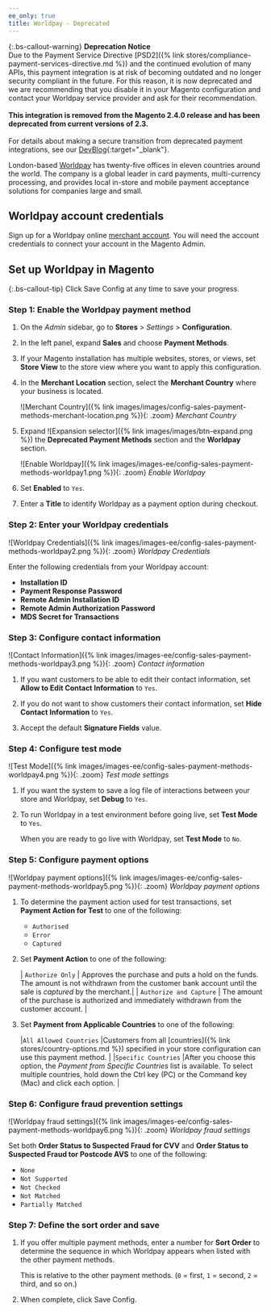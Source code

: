 ```yaml
---
ee_only: true
title: Worldpay - Deprecated
---
```


{:.bs-callout-warning}
**Deprecation Notice** <br/>
Due to the Payment Service Directive [PSD2]({% link stores/compliance-payment-services-directive.md %}) and the continued evolution of many APIs, this payment integration is at risk of becoming outdated and no longer security compliant in the future. For this reason, it is now deprecated and we are recommending that you disable it in your Magento configuration and contact your Worldpay service provider and ask for their recommendation.<br/><br/>
**This integration is removed from the Magento 2.4.0 release and has been deprecated from current versions of 2.3.**<br/><br/>
For details about making a secure transition from deprecated payment integrations, see our [DevBlog](https://community.magento.com/t5/Magento-DevBlog/Deprecation-of-Magento-core-payment-integrations/ba-p/426445){:target="_blank"}.

London-based [Worldpay][1] has twenty-five offices in eleven countries around the world. The company is a global leader in card payments, multi-currency processing, and provides local in-store and mobile payment acceptance solutions for companies large and small.

## Worldpay account credentials

Sign up for a Worldpay online [merchant account][2]. You will need the account credentials to connect your account in the Magento Admin.

## Set up Worldpay in Magento

{:.bs-callout-tip}
Click <span class="btn">Save Config</span> at any time to save your progress.

### Step 1: Enable the Worldpay payment method

1. On the _Admin_ sidebar, go to **Stores** > _Settings_ > **Configuration**.

1. In the left panel, expand **Sales** and choose **Payment Methods**.

1. If your Magento installation has multiple websites, stores, or views, set **Store View** to the store view where you want to apply this configuration.

1. In the **Merchant Location** section, select the **Merchant Country** where your business is located.

   ![Merchant Country]({% link images/images/config-sales-payment-methods-merchant-location.png %}){: .zoom}
   _Merchant Country_

1. Expand ![Expansion selector]({% link images/images/btn-expand.png %}) the **Deprecated Payment Methods** section and the **Worldpay** section.

   ![Enable Worldpay]({% link images/images-ee/config-sales-payment-methods-worldpay1.png %}){: .zoom}
   _Enable Worldpay_

1. Set **Enabled** to `Yes`.

1. Enter a **Title** to identify Worldpay as a payment option during checkout.

### Step 2: Enter your Worldpay credentials

![Worldpay Credentials]({% link images/images-ee/config-sales-payment-methods-worldpay2.png %}){: .zoom}
_Worldpay Credentials_

Enter the following credentials from your Worldpay account:

- **Installation ID**
- **Payment Response Password**
- **Remote Admin Installation ID**
- **Remote Admin Authorization Password**
- **MDS Secret for Transactions**

### Step 3: Configure contact information

![Contact Information]({% link images/images-ee/config-sales-payment-methods-worldpay3.png %}){: .zoom}
_Contact information_

1. If you want customers to be able to edit their contact information, set **Allow to Edit Contact Information** to `Yes`.

1. If you do not want to show customers their contact information, set **Hide Contact Information** to `Yes`.

1. Accept the default **Signature Fields** value.

### Step 4: Configure test mode

![Test Mode]({% link images/images-ee/config-sales-payment-methods-worldpay4.png %}){: .zoom}
_Test mode settings_

1. If you want the system to save a log file of interactions between your store and Worldpay, set **Debug** to `Yes`.

1. To run Worldpay in a test environment before going live, set **Test Mode** to `Yes`.

   When you are ready to go live with Worldpay, set **Test Mode** to `No`.

### Step 5: Configure payment options

![Worldpay payment options]({% link images/images-ee/config-sales-payment-methods-worldpay5.png %}){: .zoom}
_Worldpay payment options_

1. To determine the payment action used for test transactions, set **Payment Action for Test** to one of the following:

   - `Authorised`
   - `Error`
   - `Captured`

1. Set **Payment Action** to one of the following:

   | `Authorize Only` | Approves the purchase and puts a hold on the funds. The amount is not withdrawn from the customer bank account until the sale is _captured_ by the merchant.|
   | `Authorize and Capture` | The amount of the purchase is authorized and immediately withdrawn from the customer account. |

1. Set **Payment from Applicable Countries** to one of the following:

   |`All Allowed Countries` |Customers from all [countries]({% link stores/country-options.md %}) specified in your store configuration can use this payment method. |
   |`Specific Countries` |After you choose this option, the _Payment from Specific Countries_ list is available. To select multiple countries, hold down the Ctrl key (PC) or the Command key (Mac) and click each option. |

### Step 6: Configure fraud prevention settings

![Worldpay fraud settings]({% link images/images-ee/config-sales-payment-methods-worldpay6.png %}){: .zoom}
_Worldpay fraud settings_

Set both **Order Status to Suspected Fraud for CVV** and **Order Status to Suspected Fraud tor Postcode AVS** to one of the following:

- `None`
- `Not Supported`
- `Not Checked`
- `Not Matched`
- `Partially Matched`

### Step 7: Define the sort order and save

1. If you offer multiple payment methods, enter a number for **Sort Order** to determine the sequence in which Worldpay appears when listed with the other payment methods.

   This is relative to the other payment methods. (`0` = first, `1` = second, `2` = third, and so on.)

1. When complete, click <span class="btn">Save Config</span>.

[1]: https://www.fisglobal.com/en/merchant-solutions-worldpay
[2]: https://www.fisglobal.com/en/merchant-solutions-worldpay
